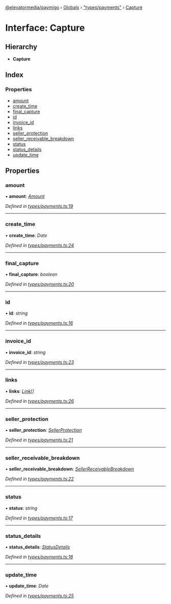 [@elevatormedia/paymigo](../README.md) › [Globals](../globals.md) › ["types/payments"](../modules/_types_payments_.md) › [Capture](_types_payments_.capture.md)

# Interface: Capture

## Hierarchy

-   **Capture**

## Index

### Properties

-   [amount](_types_payments_.capture.md#amount)
-   [create_time](_types_payments_.capture.md#create_time)
-   [final_capture](_types_payments_.capture.md#final_capture)
-   [id](_types_payments_.capture.md#id)
-   [invoice_id](_types_payments_.capture.md#invoice_id)
-   [links](_types_payments_.capture.md#links)
-   [seller_protection](_types_payments_.capture.md#seller_protection)
-   [seller_receivable_breakdown](_types_payments_.capture.md#seller_receivable_breakdown)
-   [status](_types_payments_.capture.md#status)
-   [status_details](_types_payments_.capture.md#status_details)
-   [update_time](_types_payments_.capture.md#update_time)

## Properties

### amount

• **amount**: _[Amount](_types_common_.amount.md)_

_Defined in [types/payments.ts:19](https://github.com/ELEVATORmedia/paymigo/blob/0b66b83/src/types/payments.ts#L19)_

---

### create_time

• **create_time**: _Date_

_Defined in [types/payments.ts:24](https://github.com/ELEVATORmedia/paymigo/blob/0b66b83/src/types/payments.ts#L24)_

---

### final_capture

• **final_capture**: _boolean_

_Defined in [types/payments.ts:20](https://github.com/ELEVATORmedia/paymigo/blob/0b66b83/src/types/payments.ts#L20)_

---

### id

• **id**: _string_

_Defined in [types/payments.ts:16](https://github.com/ELEVATORmedia/paymigo/blob/0b66b83/src/types/payments.ts#L16)_

---

### invoice_id

• **invoice_id**: _string_

_Defined in [types/payments.ts:23](https://github.com/ELEVATORmedia/paymigo/blob/0b66b83/src/types/payments.ts#L23)_

---

### links

• **links**: _[Link](_types_common_.link.md)[]_

_Defined in [types/payments.ts:26](https://github.com/ELEVATORmedia/paymigo/blob/0b66b83/src/types/payments.ts#L26)_

---

### seller_protection

• **seller_protection**: _[SellerProtection](_types_payments_.sellerprotection.md)_

_Defined in [types/payments.ts:21](https://github.com/ELEVATORmedia/paymigo/blob/0b66b83/src/types/payments.ts#L21)_

---

### seller_receivable_breakdown

• **seller_receivable_breakdown**: _[SellerReceivableBreakdown](_types_payments_.sellerreceivablebreakdown.md)_

_Defined in [types/payments.ts:22](https://github.com/ELEVATORmedia/paymigo/blob/0b66b83/src/types/payments.ts#L22)_

---

### status

• **status**: _string_

_Defined in [types/payments.ts:17](https://github.com/ELEVATORmedia/paymigo/blob/0b66b83/src/types/payments.ts#L17)_

---

### status_details

• **status_details**: _[StatusDetails](_types_payments_.statusdetails.md)_

_Defined in [types/payments.ts:18](https://github.com/ELEVATORmedia/paymigo/blob/0b66b83/src/types/payments.ts#L18)_

---

### update_time

• **update_time**: _Date_

_Defined in [types/payments.ts:25](https://github.com/ELEVATORmedia/paymigo/blob/0b66b83/src/types/payments.ts#L25)_

